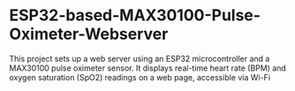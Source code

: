 # ESP32-based-MAX30100-Pulse-Oximeter-Webserver
 This project sets up a web server using an ESP32 microcontroller and a MAX30100 pulse oximeter sensor. It displays real-time heart rate (BPM) and oxygen saturation (SpO2) readings on a web page, accessible via Wi-Fi

